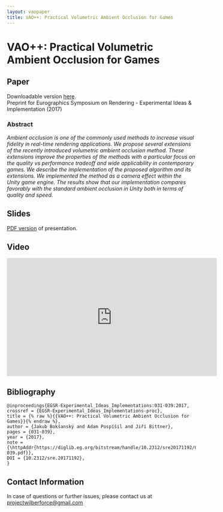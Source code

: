 ```yaml
---
layout: vaopaper
title: VAO++: Practical Volumetric Ambient Occlusion for Games
---
```


# VAO++: Practical Volumetric Ambient Occlusion for Games

## Paper
Downloadable version [here](e_1005_CRC.pdf).  
Preprint for Eurographics Symposium on Rendering - Experimental Ideas & Implementation (2017) 

### Abstract
*Ambient occlusion is one of the commonly used methods to increase visual fidelity in real-time rendering applications. We propose several extensions of the recently introduced volumetric ambient occlusion method. These extensions improve the properties of the methods with a particular focus on the quality vs performance tradeoff and wide applicability in contemporary games. We describe the implementation of the proposed algorithm and its extensions. We implemented the method as a camera effect within the Unity game engine. The results show that our implementation compares favorably with the standard ambient occlusion in Unity both in terms of quality and speed.*

## Slides
[PDF version](vao_presentation.pdf) of presentation.

## Video

<div style="text-align: center;">
	<iframe width="560" height="315" src="https://www.youtube.com/embed/4JnJhXIXCMQ" frameborder="0" allowfullscreen></iframe>
</div>

## Bibliography
```
@inproceedings{EGSR-Experimental_Ideas_Implementations:031-039:2017,
crossref = {EGSR-Experimental_Ideas_Implementations-proc},
title = {% raw %}{{VAO++: Practical Volumetric Ambient Occlusion for Games}}{% endraw %},
author = {Jakub Bokšanský and Adam Pospíši­l and Jiří Bittner},
pages = {031-039},
year = {2017},
note = {\httpAddr{https://diglib.eg.org/bitstream/handle/10.2312/sre20171192/031-039.pdf}},
DOI = {10.2312/sre.20171192},
}
```

## Contact Information
In case of questions or further issues, please contact us at <projectwilberforce@gmail.com>

